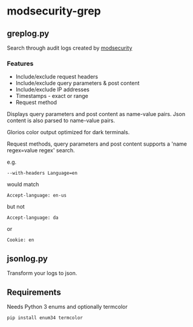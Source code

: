 # modsecurity-grep

## greplog.py

Search through audit logs created by [modsecurity](https://www.modsecurity.org/)

### Features

- Include/exclude request headers
- Include/exclude query parameters & post content
- Include/exclude IP addresses
- Timestamps - exact or range
- Request method

Displays query parameters and post content as name-value pairs. Json content is also parsed to name-value pairs.

Glorios color output optimized for dark terminals.


Request methods, query parameters and post content supports a 'name regex=value regex' search.

e.g. 

`--with-headers Language=en`

would match 

`Accept-language: en-us`

but not

`Accept-language: da`

or

`Cookie: en`


## jsonlog.py

Transform your logs to json.


## Requirements 

Needs Python 3 enums and optionally termcolor

`pip install enum34 termcolor` 


